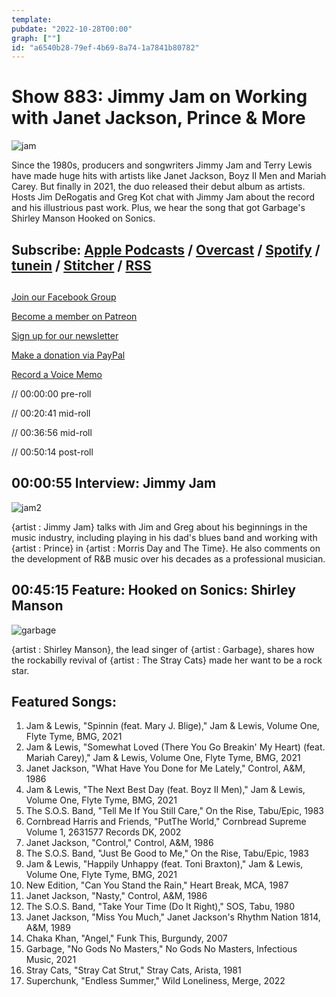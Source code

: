 ```yaml
---
template: 
pubdate: "2022-10-28T00:00"
graph: [""]
id: "a6540b28-79ef-4b69-8a74-1a7841b80782"
---
```






# Show 883: Jimmy Jam on Working with Janet Jackson, Prince & More

![jam](https://static.soundopinions.org/images/2022/jam-lewis-volume-one.png)

Since the 1980s, producers and songwriters Jimmy Jam and Terry Lewis have made huge hits with artists like Janet Jackson, Boyz II Men and Mariah Carey. But finally in 2021, the duo released their debut album as artists. Hosts Jim DeRogatis and Greg Kot chat with Jimmy Jam about the record and his illustrious past work. Plus, we hear the song that got Garbage's Shirley Manson Hooked on Sonics. 



## Subscribe: [Apple Podcasts](https://itunes.apple.com/us/podcast/sound-opinions/id94793843) / [Overcast](https://overcast.fm/itunes94793843/sound-opinions) / [Spotify](https://open.spotify.com/show/1kNR8YL7TBrQuRxDdS4wtU) / [tunein](https://tunein.com/podcasts/Music-Podcasts/Sound-Opinions-p60273/) / [Stitcher](http://www.stitcher.com/podcast/sound-opinions) / [RSS](https://feeds.simplecast.com/Nn6fjnB0)



## 

[Join our Facebook Group](https://bit.ly/3sivr9T)

[Become a member on Patreon](https://bit.ly/3slWZvc)

[Sign up for our newsletter](https://bit.ly/3eEvRnG)

[Make a donation via PayPal](https://bit.ly/3dmt9lU)

[Record a Voice Memo](https://bit.ly/2RyD5Ah)

// 00:00:00 pre-roll

// 00:20:41 mid-roll

// 00:36:56 mid-roll

// 00:50:14 post-roll



## 00:00:55 Interview: Jimmy Jam

![jam2](https://static.soundopinions.org/images/2022/3171.webp)

{artist : Jimmy Jam} talks with Jim and Greg about his beginnings in the music industry, including playing in his dad's blues band and working with {artist : Prince} in {artist : Morris Day and The Time}. He also comments on the development of R&B music over his decades as a professional musician.



## 00:45:15 Feature: Hooked on Sonics: Shirley Manson

![garbage](https://static.soundopinions.org/images/2022/20210330-231654-705829.jpeg)

{artist : Shirley Manson}, the lead singer of {artist : Garbage}, shares how the rockabilly revival of {artist : The Stray Cats} made her want to be a rock star.



## Featured Songs:

1. Jam & Lewis, "Spinnin (feat. Mary J. Blige)," Jam & Lewis, Volume One, Flyte Tyme, BMG, 2021
2. Jam & Lewis, "Somewhat Loved (There You Go Breakin' My Heart) (feat. Mariah Carey)," Jam & Lewis, Volume One, Flyte Tyme, BMG, 2021
3. Janet Jackson, "What Have You Done for Me Lately," Control, A&M, 1986
4. Jam & Lewis, "The Next Best Day (feat. Boyz II Men)," Jam & Lewis, Volume One, Flyte Tyme, BMG, 2021
5. The S.O.S. Band, "Tell Me If You Still Care," On the Rise, Tabu/Epic, 1983
6. Cornbread Harris and Friends, "PutThe World," Cornbread Supreme Volume 1, 2631577 Records DK, 2002
7. Janet Jackson, "Control," Control, A&M, 1986
8. The S.O.S. Band, "Just Be Good to Me," On the Rise, Tabu/Epic, 1983
9. Jam & Lewis, "Happily Unhappy (feat. Toni Braxton)," Jam & Lewis, Volume One, Flyte Tyme, BMG, 2021
10. New Edition, "Can You Stand the Rain," Heart Break, MCA, 1987
11. Janet Jackson, "Nasty," Control, A&M, 1986
12. The S.O.S. Band, "Take Your Time (Do It Right)," SOS, Tabu, 1980
13. Janet Jackson, "Miss You Much," Janet Jackson's Rhythm Nation 1814, A&M, 1989
14. Chaka Khan, "Angel," Funk This, Burgundy, 2007
15. Garbage, "No Gods No Masters," No Gods No Masters, Infectious Music, 2021
16. Stray Cats, "Stray Cat Strut," Stray Cats, Arista, 1981
17. Superchunk, "Endless Summer," Wild Loneliness, Merge, 2022